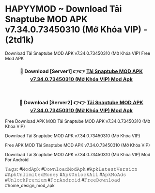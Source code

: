 # HAPYYMOD ~ Download Tải Snaptube MOD APK v7.34.0.73450310 (Mở Khóa VIP) - (2td1k)
Download Tải Snaptube MOD APK v7.34.0.73450310 (Mở Khóa VIP) Free Mod APK

<div align="center">
<h3>🔴 Download [Server1] 👉👉 <a href="https://apk-comot.site?title=Tải_Snaptube_MOD_APK_v7.34.0.73450310_(Mở_Khóa_VIP)">Tải Snaptube MOD APK v7.34.0.73450310 (Mở Khóa VIP) Mod Apk</a></h3><br>

<h3>🔴 Download [Server2] 👉👉 <a href="https://apk-comot.site?title=Tải_Snaptube_MOD_APK_v7.34.0.73450310_(Mở_Khóa_VIP)">Tải Snaptube MOD APK v7.34.0.73450310 (Mở Khóa VIP) Mod Apk</a></h3>
</div>


Free Download APK MOD Tải Snaptube MOD APK v7.34.0.73450310 (Mở Khóa VIP)

Download Tải Snaptube MOD APK v7.34.0.73450310 (Mở Khóa VIP) 

Free APK MOD Tải Snaptube MOD APK v7.34.0.73450310 (Mở Khóa VIP) 

Download Tải Snaptube MOD APK v7.34.0.73450310 (Mở Khóa VIP) Mod For Android

𝚃𝚊𝚐𝚜: #𝙼𝚘𝚍𝙰𝚙𝚔 #𝙳𝚘𝚠𝚗𝚕𝚘𝚊𝚍𝙼𝚘𝚍𝙰𝚙𝚔 #𝙰𝚙𝚔𝙻𝚊𝚝𝚎𝚜𝚝𝚅𝚎𝚛𝚜𝚒𝚘𝚗 #𝙰𝚙𝚔𝚄𝚗𝚕𝚒𝚖𝚒𝚝𝚎𝚍𝙼𝚘𝚗𝚎𝚢 #𝙰𝚙𝚔𝚄𝚗𝚕𝚘𝚌𝚔𝙰𝚕𝚕 #𝙰𝚙𝚔𝙽𝚘𝙰𝚍𝚜 #𝚄𝚗𝚕𝚘𝚌𝚔𝙿𝚛𝚎𝚖𝚒𝚞𝚖 #𝙵𝚘𝚛𝙰𝚗𝚍𝚛𝚘𝚒𝚍 #𝙵𝚛𝚎𝚎𝙳𝚘𝚠𝚗𝚕𝚘𝚊𝚍 #home_design_mod_apk